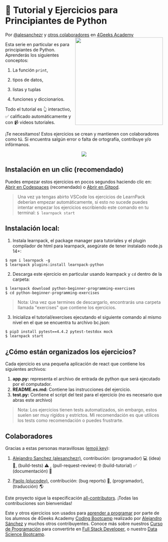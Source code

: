<!-- hide -->
# 🐍 Tutorial y Ejercicios para Principiantes de Python

Por <a href="https://twitter.com/alesanchezr">@alesanchezr</a> y <a href="https://github.com/4GeeksAcademy/python-beginner-programming-exercises/graphs/contributors">otros colaboradores</a> en <a href="http://4geeksacademy.co/">4Geeks Academy</a><a href="https://www.4geeksacademy.com"><img height="280" align="right" src="https://github.com/ElviraQDP/python-beginner-programming-exercises/blob/master/badge-python-bg.png"></a>
<!-- endhide -->
Esta serie en particular es para principiantes de Python. Aprenderás los siguientes conceptos:

1. La función `print`, 

2. tipos de datos, 

3. listas y tuplas

4. funciones y diccionarios.

Todo el tutorial es 👆 interactivo, ✅ calificado automáticamente y con 📹 videos tutoriales.


¡Te necesitamos! Estos ejercicios se crean y mantienen con colaboradores como tú. Si encuentra salgún error o falta de ortografía, contribuye y/o infórmanos.

<!-- hide -->

<p align="center">
  <a href="https://www.youtube.com/watch?v=GjQEotj3t6Y&list=PLCVs_S8Skwp9_apbj_ls2euakDALiWqSN"><img src="https://github.com/4GeeksAcademy/python-beginner-programming-exercises/blob/master/python-intro.gif?raw=true"></a>
</p>

## Instalación en un clic (recomendado)

Puedes empezar estos ejercicios en pocos segundos haciendo clic en: [Abrir en Codespaces](https://codespaces.new/?repo=4GeeksAcademy/python-beginner-programming-exercises) (recomendado) o [Abrir en Gitpod](https://gitpod.io#https://github.com/4GeeksAcademy/python-beginner-programming-exercises).

> Una vez ya tengas abirto VSCode los ejercicios de LearnPack deberían empezar automáticamente, si esto no sucede puedes intentar empezar los ejercicios escribiendo este comando en tu terminal: `$ learnpack start`

## Instalación local:

1. Instala learnpack, el package manager para tutoriales y el plugin compilador de html para learnpack, asegúrate de tener instalado node.js 14+:

```
$ npm i learnpack -g
$ learnpack plugins:install learnpack-python
```

2.  Descarga este ejercicio en particular usando learnpack y `cd` dentro de la carpeta:

```
$ learnpack download python-beginner-programming-exercises
$ cd python-beginner-programming-exercises
```

> Nota: Una vez que termines de descargarlo, encontrarás una carpeta llamada "exercises" que contiene los ejercicios. 

3. Inicializa el tutorial/exercises ejecutando el siguiente comando al mismo nivel en el que se encuentra tu archivo bc.json: 

```sh
$ pip3 install pytest==4.4.2 pytest-testdox mock
$ learnpack start
```

<!-- endhide -->


## ¿Cómo están organizados los ejercicios?

Cada ejercicio es una pequeña aplicación de react que contiene los siguientes archivos:

1. **app.py:** representa el archivo de entrada de python que será ejecutado por el computador.
2. **README.es.md:** Contiene las instrucciones del ejercicio.
3. **test.py:** Contiene el script del test para el ejercicio (no es necesario que abras este archivo) 

> Nota: Los ejercicios tienen tests automatizados, sin embargo, estos suelen ser muy rígidos y estrictos. Mi recomendación es que utilices los tests como recomendación o puedes frustrarte.

## Colaboradores
 
Gracias a estas personas maravillosas ([emoji key](https://github.com/kentcdodds/all-contributors#emoji-key)):

1. [Alejandro Sanchez (alesanchezr)](https://github.com/alesanchezr), contribución: (programador) 💻 (idea) 🤔, (build-tests) ⚠️ , (pull-request-review) 🤓 (build-tutorial) ✅ (documentación) 📖

2. [Paolo (plucodev)](https://github.com/plucodev), contribución: (bug reports) 🐛, (programador), (traducción) 🌎

Este proyecto sigue la especificación [all-contributors](https://github.com/kentcdodds/all-contributors). ¡Todas las contribuciones son bienvenidas!

Este y otros ejercicios son usados para [aprender a programar](https://4geeksacademy.com/es/aprender-a-programar/aprender-a-programar-desde-cero) por parte de los alumnos de 4Geeks Academy [Coding Bootcamp](https://4geeksacademy.com/us/coding-bootcamp) realizado por [Alejandro Sánchez](https://twitter.com/alesanchezr) y muchos otros contribuyentes. Conoce más sobre nuestros [Curso de Programación](https://4geeksacademy.com/es/curso-de-programacion-desde-cero?lang=es) para convertirte en [Full Stack Developer](https://4geeksacademy.com/es/coding-bootcamps/desarrollador-full-stack/?lang=es), o nuestro [Data Science Bootcamp](https://4geeksacademy.com/es/coding-bootcamps/curso-datascience-machine-learning).
